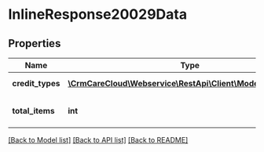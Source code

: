 # InlineResponse20029Data

## Properties
Name | Type | Description | Notes
------------ | ------------- | ------------- | -------------
**credit_types** | [**\CrmCareCloud\Webservice\RestApi\Client\Model\CreditType[]**](CreditType.md) | List of the credit types | [optional] 
**total_items** | **int** | Count of all found credit types | [optional] 

[[Back to Model list]](../../README.md#documentation-for-models) [[Back to API list]](../../README.md#documentation-for-api-endpoints) [[Back to README]](../../README.md)

